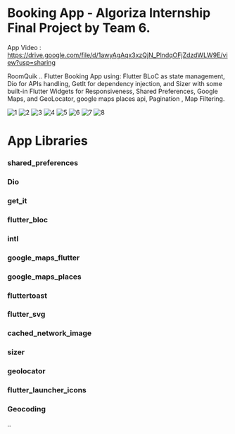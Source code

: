 # Booking App - Algoriza Internship Final Project by Team 6.

App Video : https://drive.google.com/file/d/1awyAgAqx3xzQjN_PlndqOFjZdzdWLW9E/view?usp=sharing

RoomQuik .. Flutter Booking App using: Flutter BLoC as state management, Dio for APIs handling, GetIt for dependency injection, and Sizer with some built-in Flutter Widgets for Responsiveness, Shared Preferences, Google Maps, and GeoLocator, google maps places api, Pagination , Map Filtering.

![1](https://user-images.githubusercontent.com/64033577/193425512-0a1f7c93-4566-4dfa-9678-34ddc2bbbc62.png)
![2](https://user-images.githubusercontent.com/64033577/193425516-f42bc08e-f235-475c-9d3d-ffea99446e13.png)
![3](https://user-images.githubusercontent.com/64033577/193425518-a1854f9e-563f-4461-820c-ae6c96934961.png)
![4](https://user-images.githubusercontent.com/64033577/193425520-ede0fecc-cf0b-4832-92d1-c16135d3f0b9.png)
![5](https://user-images.githubusercontent.com/64033577/193425521-eef6937b-ad6a-490d-817d-a368a2ad4a14.png)
![6](https://user-images.githubusercontent.com/64033577/193425816-d24a553a-b1c5-4c5b-a731-1fa7cea3f45e.png)
![7](https://user-images.githubusercontent.com/64033577/193425819-9ad5f581-a58f-4b98-a28f-86b223a23112.png)
![8](https://user-images.githubusercontent.com/64033577/193425820-37de5b0f-d982-4f3f-a2f0-1c2373e50f8b.png)



# App Libraries
### shared_preferences 
### Dio 
### get_it
### flutter_bloc 
### intl 
### google_maps_flutter 
### google_maps_places
### fluttertoast
### flutter_svg
### cached_network_image
### sizer
### geolocator
### flutter_launcher_icons
### Geocoding
..
